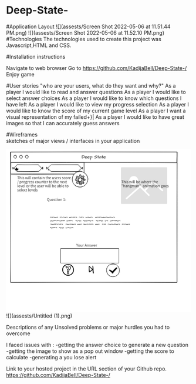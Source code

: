 # Deep-State-


 
 #Application Layout
 ![](assests/Screen Shot 2022-05-06 at 11.51.44 PM.png)
 ![](assests/Screen Shot 2022-05-06 at 11.52.10 PM.png)
 #Technologies 
    The technologies used to create this project was Javascript,HTML and CSS.

 #Installation instructions
 
Navigate to web browser 
Go to https://github.com/KadijaBell/Deep-State-/ 
Enjoy game 


 #User stories 
"who are your users, what do they want and why?"
As a player I would like to read and answer questions
As a player I would like to select answer choices
As a player I would like to know which questions I have left
As a player I would like to view my progress selection
As a player I would like to know the score of my current game level
As a player I want a visual representation of my failed+}|
As a player I would like to have great images so that I can accurately guess answers





 #Wireframes  
 sketches of major views / interfaces in your application

![](assests/Untitled.png)
![](assests/Untitled (1).png)


 Descriptions of any Unsolved problems or major hurdles you had to overcome

I faced issues with :
-getting the answer choice to generate a new question
-getting the image to show as a pop out window
-getting the score to calculate 
-generating a you lose alert


Link to your hosted project in the URL section of your Github repo.
https://github.com/KadijaBell/Deep-State-/